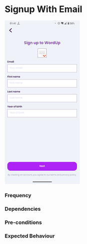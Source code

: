 # Signup With Email

![SignupWithEmail](../_media/Onboarding/SignupWithEmail.png)

### Frequency



### Dependencies



### Pre-conditions



### Expected Behaviour


